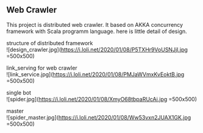 ## Web Crawler
This project is distributed web crawler. It based on AKKA concurrency framework with Scala programm language. 
here is little detail of design.

structure of distributed framework \
![design_crawler.jpg](https://i.loli.net/2020/01/08/P5TXHr9VoUSNJjI.jpg =500x500)

link_serving for web crawler \
![link_service.jpg](https://i.loli.net/2020/01/08/PMJaWVmxKvEoktB.jpg =500x500)

single bot  \
![spider.jpg](https://i.loli.net/2020/01/08/XmyO68tbpaRUcAi.jpg =500x500)

master \
![spider_master.jpg](https://i.loli.net/2020/01/08/Ww53vxn2JUAX1GK.jpg =500x500)
